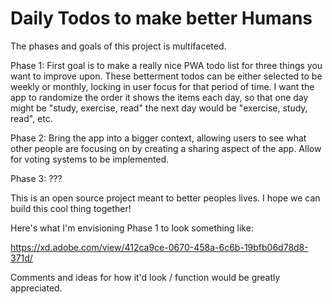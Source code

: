 # Daily Todos to make better Humans

The phases and goals of this project is multifaceted.

Phase 1:
First goal is to make a really nice PWA todo list for three things you want to improve upon.
These betterment todos can be either selected to be weekly or monthly, locking in user focus for that period of time.
I want the app to randomize the order it shows the items each day, so that one day might be "study, exercise, read" 
the next day would be "exercise, study, read", etc.

Phase 2:
Bring the app into a bigger context, allowing users to see what other people are focusing on by creating a sharing aspect of the app.
Allow for voting systems to be implemented.

Phase 3:
???

This is an open source project meant to better peoples lives. I hope we can build this cool thing together!

Here's what I'm envisioning Phase 1 to look something like:

https://xd.adobe.com/view/412ca9ce-0670-458a-6c6b-19bfb06d78d8-371d/

Comments and ideas for how it'd look / function would be greatly appreciated.
